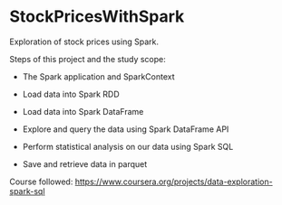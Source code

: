 # StockPricesWithSpark
Exploration of stock prices using Spark. 

Steps of this project and the study scope:

- The Spark application and SparkContext 

- Load data into Spark RDD 

- Load data into Spark DataFrame 

- Explore and query the data using Spark DataFrame API 

- Perform statistical analysis on our data using Spark SQL 

- Save and retrieve data in parquet 

Course followed: https://www.coursera.org/projects/data-exploration-spark-sql
